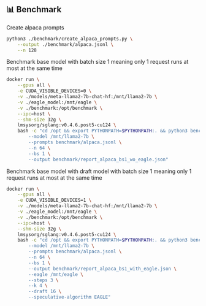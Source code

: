 ## 📊 Benchmark

Create alpaca prompts

```bash
python3 ./benchmark/create_alpaca_prompts.py \
    --output ./benchmark/alpaca.jsonl \
    --n 128
```

Benchmark base model with batch size 1 meaning only 1 request runs at most at the same time

```bash
docker run \
    --gpus all \
    -e CUDA_VISIBLE_DEVICES=0 \
    -v ./models/meta-llama2-7b-chat-hf:/mnt/llama2-7b \
    -v ./eagle_model:/mnt/eagle \
    -v ./benchmark:/opt/benchmark \
    --ipc=host \
    --shm-size 32g \
    lmsysorg/sglang:v0.4.6.post5-cu124 \
    bash -c "cd /opt && export PYTHONPATH=$PYTHONPATH:. && python3 benchmark/benchmark.py \
        --model /mnt/llama2-7b \
        --prompts benchmark/alpaca.jsonl \
        --n 64 \
        --bs 1 \
        --output benchmark/report_alpaca_bs1_wo_eagle.json"
```

Benchmark base model with draft model with batch size 1 meaning only 1 request runs at most at the same time

```bash
docker run \
    --gpus all \
    -e CUDA_VISIBLE_DEVICES=1 \
    -v ./models/meta-llama2-7b-chat-hf:/mnt/llama2-7b \
    -v ./eagle_model:/mnt/eagle \
    -v ./benchmark:/opt/benchmark \
    --ipc=host \
    --shm-size 32g \
    lmsysorg/sglang:v0.4.6.post5-cu124 \
    bash -c "cd /opt && export PYTHONPATH=$PYTHONPATH:. && python3 benchmark/benchmark.py \
        --model /mnt/llama2-7b \
        --prompts benchmark/alpaca.jsonl \
        --n 64 \
        --bs 1 \
        --output benchmark/report_alpaca_bs1_with_eagle.json \
        --eagle /mnt/eagle \
        --steps 3 \
        --k 4 \
        --draft 16 \
        --speculative-algorithm EAGLE"
```
